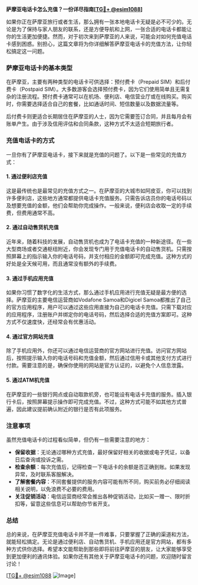 **萨摩亚电话卡怎么充值？一份详尽指南[[TG💪+ @esim1088](https://t.me/s/esim1088)]**

如果你正在萨摩亚旅行或者生活，那么拥有一张本地电话卡无疑是必不可少的。无论是为了保持与家人朋友的联系，还是方便导航和上网，一张合适的电话卡都能让你的生活更加便捷。然而，对于初次来到萨摩亚的人来说，可能会对如何充值电话卡感到困惑。别担心，这篇文章将为你详细解答萨摩亚电话卡的充值方法，让你轻松搞定这一问题。

### 萨摩亚电话卡的基本类型

在萨摩亚，主要有两种类型的电话卡可供选择：预付费卡（Prepaid SIM）和后付费卡（Postpaid SIM）。大多数游客会选择预付费卡，因为它们使用简单且无需复杂的注册流程。预付费卡通常可以在机场、便利店、电信营业厅或在线购买。购买时，你需要选择适合自己的套餐，比如通话时间、短信数量以及数据流量等。

后付费卡则更适合长期居住在萨摩亚的人士，因为它需要签订合同，并且每月会有账单产生。由于涉及信用评估和合同条款，这种方式不太适合短期旅行者。

### 充值电话卡的方式

一旦你有了萨摩亚电话卡，接下来就是充值的问题了。以下是一些常见的充值方式：

#### 1. **通过便利店充值**
这是最传统也是最常见的充值方式之一。在萨摩亚的大城市如阿皮亚，你可以找到许多便利店，这些地方通常都提供电话卡充值服务。只需告诉店员你的电话号码以及想要充值的金额，他们会帮助你完成操作。一般来说，便利店会收取一定的手续费，但费用通常不高。

#### 2. **通过自动售货机充值**
近年来，随着科技的发展，自动售货机也成为了电话卡充值的一种新途径。在一些大型商场或者交通枢纽附近，你会发现专门用于充值电话卡的自动售货机。只需按照屏幕上的指示输入你的电话号码，并支付相应的金额即可完成充值。这种方式的好处是全天候可用，而且通常没有额外的手续费。

#### 3. **通过手机应用充值**
如果你习惯了数字化的生活方式，那么通过手机应用进行充值无疑是最方便的选择。萨摩亚的主要电信运营商如Vodafone Samoa和Digicel Samoa都推出了自己的官方应用程序，用户可以通过这些应用直接为自己的电话卡充值。只需下载对应的应用程序，注册账户并绑定你的电话号码，然后选择合适的充值方案即可。这种方式不仅速度快，还经常会有优惠活动。

#### 4. **通过官方网站充值**
除了手机应用外，你还可以通过电信运营商的官方网站进行充值。访问官方网站后，按照提示输入你的电话号码和充值金额，然后通过信用卡或其他支付方式进行付款。需要注意的是，确保你使用的网站是官方认证的，以避免个人信息泄露。

#### 5. **通过ATM机充值**
在萨摩亚的一些银行网点或自动取款机旁，也可能设有电话卡充值的服务。插入银行卡后，按照屏幕提示操作即可完成充值。不过，这种方式可能不如其他方式普遍，因此建议提前确认附近的银行是否有此项服务。

### 注意事项

虽然充值电话卡的过程看似简单，但仍有一些需要注意的地方：

- **保留收据**：无论通过哪种方式充值，最好保留好相关的收据或电子凭证，以备日后查询或投诉之需。
- **检查余额**：每次充值后，记得检查一下电话卡的余额是否正确到账。如果发现异常，及时联系客服解决。
- **了解套餐内容**：不同套餐提供的服务内容可能有所不同，购买前务必仔细阅读相关说明，以免浪费不必要的费用。
- **关注促销活动**：电信运营商经常会推出各种促销活动，比如买一赠一、限时折扣等，留意这些信息可以帮助你节省开支。

### 总结

总的来说，在萨摩亚充值电话卡并不是一件难事，只要掌握了正确的渠道和方法，就能轻松搞定。无论是通过便利店、自动售货机、手机应用还是官方网站，都有多种方式供你选择。希望本文能帮助到那些即将前往萨摩亚的朋友，让大家能够享受到更加便利的通讯体验。如果你还有其他关于萨摩亚电话卡的问题，欢迎随时留言讨论！

[[TG💪+ @esim1088](https://t.me/s/esim1088) ![Image](https://i.postimg.cc/4NQfJmqS/Snipaste-2025-05-13-00-14-12.png)]